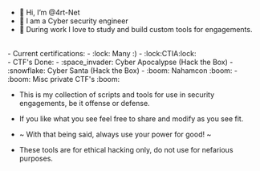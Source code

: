 - 👋 Hi, I’m @4rt-Net
- 👀 I am a Cyber security engineer
- 🌱 During work I love to study and build custom tools for engagements.
<br>
- Current certifications: 
- :lock: Many :)
- :lock:CTIA:lock:
<br>
- CTF's Done: 
- :space_invader: Cyber Apocalypse (Hack the Box)
- :snowflake:     Cyber Santa      (Hack the Box)
- :boom: Nahamcon :boom:
- :boom: Misc private CTF's :boom:

<br>

- This is my collection of scripts and tools for use in security engagements, be it offense or defense.
- If you like what you see feel free to share and modify as you see fit.

- ~ With that being said, always use your power for good! ~
- These tools are for ethical hacking only, do not use for nefarious purposes. 



<!---
4rt-Net/4rt-Net is a ✨ special ✨ repository because its `README.md` (this file) appears on your GitHub profile.
You can click the Preview link to take a look at your changes.
--->
